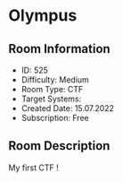 ﻿# Olympus

## Room Information
- ID: 525
- Difficulty: Medium
- Room Type: CTF
- Target Systems: 
- Created Date: 15.07.2022
- Subscription: Free

## Room Description
My first CTF !
